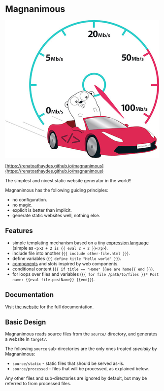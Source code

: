 # Magnanimous

![Magnanimous mascot](website/source/static/images/mag-mid-logo.jpg)

[https://renatoathaydes.github.io/magnanimous](https://renatoathaydes.github.io/magnanimous)

The simplest and nicest static website generator in the world!!

Magnanimous has the following guiding principles:

* no configuration.
* no magic.
* explicit is better than implicit.
* generate static websites well, nothing else.

## Features

* simple templating mechanism based on a tiny [expression language](https://renatoathaydes.github.io/magnanimous/sections/docs/expression_lang.html)
 (simple as `<p>2 + 2 is {{ eval 2 + 2 }}</p>`).
* include file into another (`{{ include other-file.html }}`).
* define variables (`{{ define title "Hello world" }}`).
* [components](https://renatoathaydes.github.io/magnanimous/sections/docs/components.html) and slots inspired by web components.
* conditional content (`{{ if title == "Home" }}We are home{{ end }}`).
* for loops over files and variables (`{{ for file /path/to/files }}* Post name: {{eval file.postName}} {{end}}`).

## Documentation

Visit [the website](https://renatoathaydes.github.io/magnanimous) for the full documentation.

## Basic Design

Magnanimous reads source files from the `source/` directory, and generates a website in `target/`.

The following `source` sub-directories are the only ones treated _specially_ by Magnanimous:

* `source/static`    - static files that should be served as-is.
* `source/processed` - files that will be processed, as explained below.

Any other files and sub-directories are ignored by default, but may be referred to from processed files.
